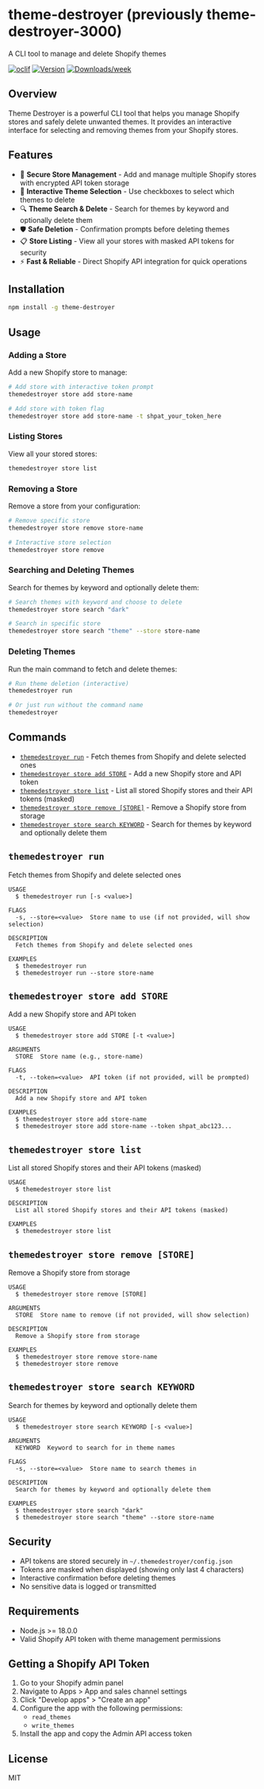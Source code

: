 # theme-destroyer (previously theme-destroyer-3000)

A CLI tool to manage and delete Shopify themes

[![oclif](https://img.shields.io/badge/cli-oclif-brightgreen.svg)](https://oclif.io)
[![Version](https://img.shields.io/npm/v/theme-destroyer.svg)](https://npmjs.org/package/theme-destroyer)
[![Downloads/week](https://img.shields.io/npm/dw/theme-destroyer.svg)](https://npmjs.org/package/theme-destroyer)

## Overview

Theme Destroyer is a powerful CLI tool that helps you manage Shopify stores and safely delete unwanted themes. It provides an interactive interface for selecting and removing themes from your Shopify stores.

## Features

- 🔐 **Secure Store Management** - Add and manage multiple Shopify stores with encrypted API token storage
- 🎯 **Interactive Theme Selection** - Use checkboxes to select which themes to delete
- 🔍 **Theme Search & Delete** - Search for themes by keyword and optionally delete them
- 🛡️ **Safe Deletion** - Confirmation prompts before deleting themes
- 📋 **Store Listing** - View all your stores with masked API tokens for security
- ⚡ **Fast & Reliable** - Direct Shopify API integration for quick operations

## Installation

```bash
npm install -g theme-destroyer
```

## Usage

### Adding a Store

Add a new Shopify store to manage:

```bash
# Add store with interactive token prompt
themedestroyer store add store-name

# Add store with token flag
themedestroyer store add store-name -t shpat_your_token_here
```

### Listing Stores

View all your stored stores:

```bash
themedestroyer store list
```

### Removing a Store

Remove a store from your configuration:

```bash
# Remove specific store
themedestroyer store remove store-name

# Interactive store selection
themedestroyer store remove
```

### Searching and Deleting Themes

Search for themes by keyword and optionally delete them:

```bash
# Search themes with keyword and choose to delete
themedestroyer store search "dark"

# Search in specific store
themedestroyer store search "theme" --store store-name
```

### Deleting Themes

Run the main command to fetch and delete themes:

```bash
# Run theme deletion (interactive)
themedestroyer run

# Or just run without the command name
themedestroyer
```

## Commands

* [`themedestroyer run`](#themedestroyer-run) - Fetch themes from Shopify and delete selected ones
* [`themedestroyer store add STORE`](#themedestroyer-store-add-store) - Add a new Shopify store and API token
* [`themedestroyer store list`](#themedestroyer-store-list) - List all stored Shopify stores and their API tokens (masked)
* [`themedestroyer store remove [STORE]`](#themedestroyer-store-remove-store) - Remove a Shopify store from storage
* [`themedestroyer store search KEYWORD`](#themedestroyer-store-search-keyword) - Search for themes by keyword and optionally delete them

## `themedestroyer run`

Fetch themes from Shopify and delete selected ones

```
USAGE
  $ themedestroyer run [-s <value>]

FLAGS
  -s, --store=<value>  Store name to use (if not provided, will show selection)

DESCRIPTION
  Fetch themes from Shopify and delete selected ones

EXAMPLES
  $ themedestroyer run
  $ themedestroyer run --store store-name
```

## `themedestroyer store add STORE`

Add a new Shopify store and API token

```
USAGE
  $ themedestroyer store add STORE [-t <value>]

ARGUMENTS
  STORE  Store name (e.g., store-name)

FLAGS
  -t, --token=<value>  API token (if not provided, will be prompted)

DESCRIPTION
  Add a new Shopify store and API token

EXAMPLES
  $ themedestroyer store add store-name
  $ themedestroyer store add store-name --token shpat_abc123...
```

## `themedestroyer store list`

List all stored Shopify stores and their API tokens (masked)

```
USAGE
  $ themedestroyer store list

DESCRIPTION
  List all stored Shopify stores and their API tokens (masked)

EXAMPLES
  $ themedestroyer store list
```

## `themedestroyer store remove [STORE]`

Remove a Shopify store from storage

```
USAGE
  $ themedestroyer store remove [STORE]

ARGUMENTS
  STORE  Store name to remove (if not provided, will show selection)

DESCRIPTION
  Remove a Shopify store from storage

EXAMPLES
  $ themedestroyer store remove store-name
  $ themedestroyer store remove
```

## `themedestroyer store search KEYWORD`

Search for themes by keyword and optionally delete them

```
USAGE
  $ themedestroyer store search KEYWORD [-s <value>]

ARGUMENTS
  KEYWORD  Keyword to search for in theme names

FLAGS
  -s, --store=<value>  Store name to search themes in

DESCRIPTION
  Search for themes by keyword and optionally delete them

EXAMPLES
  $ themedestroyer store search "dark"
  $ themedestroyer store search "theme" --store store-name
```

## Security

- API tokens are stored securely in `~/.themedestroyer/config.json`
- Tokens are masked when displayed (showing only last 4 characters)
- Interactive confirmation before deleting themes
- No sensitive data is logged or transmitted

## Requirements

- Node.js >= 18.0.0
- Valid Shopify API token with theme management permissions

## Getting a Shopify API Token

1. Go to your Shopify admin panel
2. Navigate to Apps > App and sales channel settings
3. Click "Develop apps" > "Create an app"
4. Configure the app with the following permissions:
   - `read_themes`
   - `write_themes`
5. Install the app and copy the Admin API access token

## License

MIT
